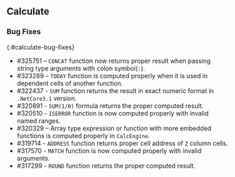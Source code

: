 ## Calculate

### Bug Fixes
{:#calculate-bug-fixes}

* \#325751 – `CONCAT` function now returns proper result when passing string type arguments with colon symbol(`:`).
* \#323289 – `TODAY` function is computed properly when it is used in dependent cells of another function.
* \#322437 - `SUM` function returns the result in exact numeric format in `.NetCore3.1` version.
* \#320891 - `SUM(1/0)` formula returns the proper computed result.
* \#320510 - `ISERROR` function is now computed properly with invalid named ranges.
* \#320329 – Array type expression or function with more embedded functions is computed properly in `CalcEngine`.
* \#319714 - `ADDRESS` function returns proper cell address of `Z` column cells.
* \#317570 - `MATCH` function is now computed properly with invalid arguments.
* \#317299 - `ROUND` function returns the proper computed result. 
